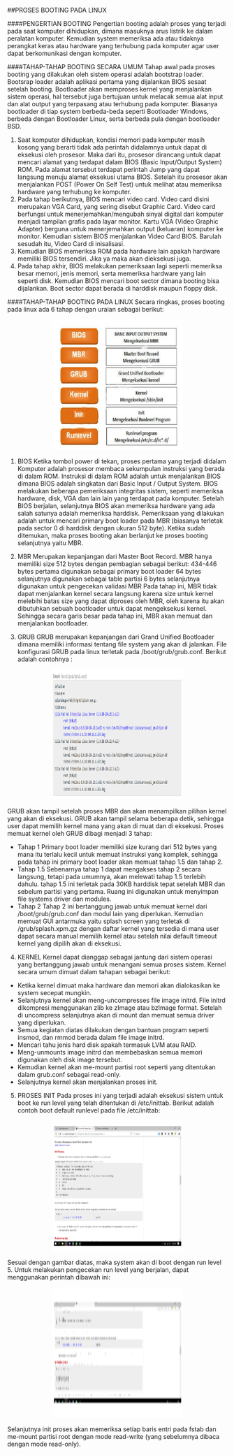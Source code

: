 ##PROSES BOOTING PADA LINUX
 
####PENGERTIAN BOOTING
Pengertian booting adalah proses yang terjadi pada saat komputer dihidupkan, dimana masuknya arus listrik ke dalam peralatan komputer. Kemudian system memeriksa ada atau tidaknya perangkat keras atau hardware yang terhubung pada komputer agar user dapat berkomunikasi dengan komputer.

####TAHAP-TAHAP BOOTING SECARA UMUM
Tahap awal pada proses booting yang dilakukan oleh sistem operasi adalah bootstrap loader. Bootsrap loader adalah aplikasi pertama yang dijalankan BIOS sesaat setelah booting. Bootloader akan memproses kernel yang menjalankan sistem operasi, hal tersebut juga bertujuan untuk melacak semua alat input dan alat output yang terpasang atau terhubung pada komputer. Biasanya bootloader di tiap system berbeda-beda seperti Bootloader Windows, berbeda dengan Bootloader Linux, serta berbeda pula dengan bootloader BSD.
1. Saat komputer dihidupkan, kondisi memori pada komputer masih kosong yang berarti tidak ada perintah didalamnya untuk dapat di eksekusi oleh prosesor. Maka dari itu, prosesor dirancang untuk dapat mencari alamat yang terdapat dalam BIOS (Basic Input/Output System) ROM. Pada alamat tersebut terdapat perintah Jump yang dapat langsung menuju alamat eksekusi utama BIOS. Setelah itu prosesor akan menjalankan POST (Power On Self Test) untuk melihat atau memeriksa hardware yang terhubung ke komputer.
2. Pada tahap berikutnya, BIOS mencari video card. Video card disini merupakan VGA Card, yang sering disebut Graphic Card. Video card berfungsi untuk menerjemahkan/mengubah sinyal digital dari komputer menjadi tampilan grafis pada layar monitor. Kartu VGA (Video Graphic Adapter) berguna untuk menerjemahkan output (keluaran) komputer ke monitor. Kemudian sistem BIOS menjalankan Video Card BIOS. Barulah sesudah itu, Video Card di inisalisasi.
3. Kemudian BIOS memeriksa ROM pada hardware lain apakah hardware memiliki BIOS tersendiri. Jika ya maka akan dieksekusi juga.
4. Pada tahap akhir, BIOS melakukan pemeriksaan lagi seperti memeriksa besar memori, jenis memori, serta memeriksa hardware yang lain seperti disk. Kemudian BIOS mencari boot sector dimana booting bisa dijalankan. Boot sector dapat berada di harddisk maupun floppy disk.

####TAHAP-TAHAP BOOTING PADA LINUX
Secara ringkas, proses booting pada linux ada 6 tahap dengan uraian sebagai berikut:
<center><img src="img/booting1.png" height="300" width="300"></center>

1. BIOS
Ketika tombol power di tekan, proses pertama yang terjadi didalam Komputer adalah prosesor membaca sekumpulan instruksi yang berada di dalam ROM. Instruksi di dalam ROM adalah untuk menjalankan BIOS dimana BIOS adalah singkatan dari Basic Input / Output System. BIOS melakukan beberapa pemeriksaan integritas sistem, seperti memeriksa hardware, disk, VGA dan lain lain yang terdapat pada komputer. Setelah BIOS berjalan, selanjutnya BIOS akan memeriksa hardware yang ada salah satunya adalah memeriksa harddisk.
Pemeriksaan yang dilakukan adalah untuk mencari primary boot loader pada MBR (biasanya terletak pada sector 0 di harddisk dengan ukuran 512 byte). Ketika sudah ditemukan, maka proses booting akan berlanjut ke proses booting selanjutnya yaitu MBR.
2. MBR
Merupakan kepanjangan dari Master Boot Record. MBR hanya memiliki size 512 bytes dengan pembagian sebagai berikut:
434-446 bytes pertama digunakan sebagai primary boot loader
64 bytes selanjutnya digunakan sebagai table partisi
6 bytes selanjutnya digunakan untuk pengecekan validasi MBR
Pada tahap ini, MBR tidak dapat menjalankan kernel secara langsung karena size untuk kernel melebihi batas size yang dapat diproses oleh MBR, oleh karena itu akan dibutuhkan sebuah bootloader untuk dapat mengeksekusi kernel. Sehingga secara garis besar pada tahap ini, MBR akan memuat dan menjalankan bootloader.

3. GRUB
GRUB merupakan kepanjangan dari Grand Unified Bootloader dimana memiliki informasi tentang file system yang akan di jalankan. File konfigurasi GRUB pada linux terletak pada /boot/grub/grub.conf. Berikut adalah contohnya :
<center><img src="img/booting2.png" height="300" width="300"></center>

GRUB akan tampil setelah proses MBR dan akan menampilkan pilihan kernel yang akan di eksekusi. GRUB akan tampil selama beberapa detik, sehingga user dapat memilih kernel mana yang akan di muat dan di eksekusi. Proses memuat kernel oleh GRUB dibagi menjadi 3 tahap:
- Tahap 1
Primary boot loader memiliki size kurang dari 512 bytes yang mana itu terlalu kecil untuk memuat instruksi yang komplek, sehingga pada tahap ini primary boot loader akan memuat tahap 1.5 dan tahap 2.
- Tahap 1.5
Sebenarnya tahap 1 dapat mengakses tahap 2 secara langsung, tetapi pada umumnya, akan melewati tahap 1.5 terlebih dahulu. tahap 1.5 ini terletak pada 30KB harddisk tepat setelah MBR dan sebelum partisi yang pertama. Ruang ini digunakan untuk menyimpan file systems driver dan modules.
- Tahap 2
Tahap 2 ini bertanggung jawab untuk memuat kernel dari /boot/grub/grub.conf dan modul lain yang diperlukan. Kemudian memuat GUI antarmuka yaitu splash screen yang terletak di /grub/splash.xpm.gz dengan daftar kernel yang tersedia di mana user dapat secara manual memilih kernel atau setelah nilai default timeout kernel yang dipilih akan di eksekusi.

4. KERNEL
Kernel dapat dianggap sebagai jantung dari sistem operasi yang bertanggung jawab untuk menangani semua proses sistem. Kernel secara umum dimuat dalam tahapan sebagai berikut:
- Ketika kernel dimuat maka hardware dan memori akan dialokasikan ke system secepat mungkin.
- Selanjutnya kernel akan meng-uncompresses file image initrd. File initrd dikompresi menggunakan zlib ke zImage atau bzImage format. Setelah di uncompress selanjutnya akan di mount dan memuat semua driver yang diperlukan.
- Semua kegiatan diatas dilakukan dengan bantuan program seperti insmod, dan rmmod berada dalam file image initrd.
- Mencari tahu jenis hard disk apakah termasuk LVM atau RAID.
- Meng-unmounts image initrd dan membebaskan semua memori digunakan oleh disk image tersebut.
- Kemudian kernel akan me-mount partisi root seperti yang ditentukan dalam grub.conf sebagai read-only.
- Selanjutnya kernel akan menjalankan proses init.

5. PROSES INIT
Pada proses ini yang terjadi adalah eksekusi sistem untuk boot ke run level yang telah ditentukan di /etc/inittab. Berikut adalah contoh boot default runlevel pada file /etc/inittab:
<center><img src="img/booting3.png" height="300" width="300"></center>

Sesuai dengan gambar diatas, maka system akan di boot dengan run level 5. Untuk melakukan pengecekan run level yang berjalan, dapat menggunakan perintah dibawah ini:
<center><img src="img/booting4.png" height="300" width="300"></center>


Selanjutnya init proses akan memeriksa setiap baris entri pada fstab dan me-mount partisi root dengan mode read-write (yang sebelumnya dibaca dengan mode read-only).